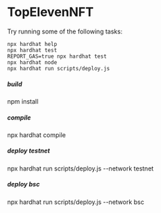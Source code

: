 # TopElevenNFT

Try running some of the following tasks:

```shell
npx hardhat help
npx hardhat test
REPORT_GAS=true npx hardhat test
npx hardhat node
npx hardhat run scripts/deploy.js
```
##### build
npm install

##### compile
npx hardhat compile

##### deploy testnet
npx hardhat run scripts/deploy.js --network testnet

##### deploy bsc
npx hardhat run scripts/deploy.js --network bsc
